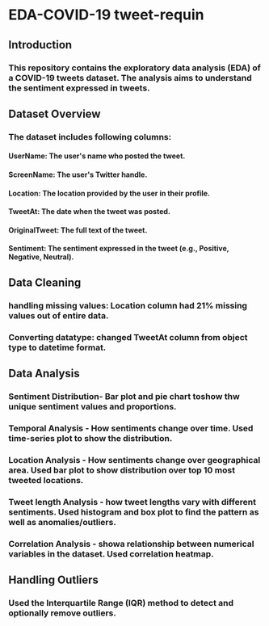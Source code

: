 # EDA-COVID-19 tweet-requin
## Introduction
### This repository contains the exploratory data analysis (EDA) of a COVID-19 tweets dataset. The analysis aims to understand the sentiment expressed in tweets.
## Dataset Overview
### The dataset includes following columns:
#### UserName: The user's name who posted the tweet.
#### ScreenName: The user's Twitter handle.
#### Location: The location provided by the user in their profile.
#### TweetAt: The date when the tweet was posted.
#### OriginalTweet: The full text of the tweet.
#### Sentiment: The sentiment expressed in the tweet (e.g., Positive, Negative, Neutral).
## Data Cleaning
### handling missing values: Location column had 21% missing values out of entire data.
### Converting datatype: changed TweetAt column from object type to datetime format.
## Data Analysis
### Sentiment Distribution- Bar plot and pie chart toshow thw unique sentiment values and proportions.
### Temporal Analysis - How sentiments change over time. Used time-series plot to show the distribution.
### Location Analysis - How sentiments change over geographical area. Used bar plot to show distribution over top 10 most tweeted locations.
### Tweet length Analysis - how tweet lengths vary with different sentiments. Used histogram and box plot to find the pattern as well as anomalies/outliers.
### Correlation Analysis - showa relationship between numerical variables in the dataset. Used correlation heatmap.
## Handling Outliers
### Used the Interquartile Range (IQR) method to detect and optionally remove outliers. 
